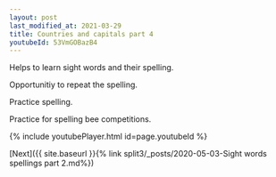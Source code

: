 ```yaml
---
layout: post
last_modified_at: 2021-03-29
title: Countries and capitals part 4
youtubeId: 53VmGOBazB4
---
```

 
 
Helps to learn sight words and their spelling.

Opportunitiy to repeat the spelling. 

Practice spelling. 
 
Practice for spelling bee competitions. 
 
{% include youtubePlayer.html id=page.youtubeId %}
 
 

[Next]({{ site.baseurl }}{% link  split3/_posts/2020-05-03-Sight words spellings part 2.md%})
 
